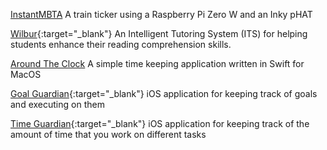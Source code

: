 [InstantMBTA](/projects/instantmbta)
A train ticker using a Raspberry Pi Zero W and an Inky pHAT

[Wilbur](https://github.com/RyanAngelo/wilbur){:target="_blank"}
An Intelligent Tutoring System (ITS) for helping students enhance their reading comprehension skills.

[Around The Clock](/projects/aroundtheclock) 
A simple time keeping application written in Swift for MacOS

[Goal Guardian](https://github.com/RyanAngelo/goalguardian){:target="_blank"}
iOS application for keeping track of goals and executing on them

[Time Guardian](https://github.com/RyanAngelo/timeguardian){:target="_blank"}
iOS application for keeping track of the amount of time that you work on different tasks
